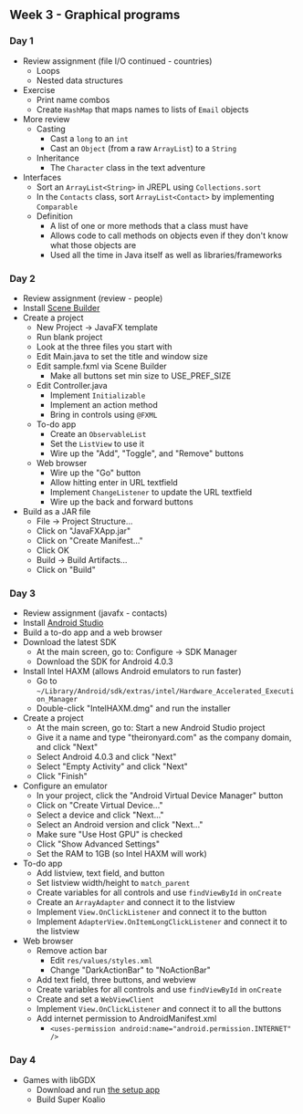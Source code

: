 ## Week 3 - Graphical programs

### Day 1

* Review assignment (file I/O continued - countries)
  * Loops
  * Nested data structures
* Exercise
  * Print name combos
  * Create `HashMap` that maps names to lists of `Email` objects
* More review
  * Casting
    * Cast a `long` to an `int`
    * Cast an `Object` (from a raw `ArrayList`) to a `String`
  * Inheritance
    * The `Character` class in the text adventure
* Interfaces
  * Sort an `ArrayList<String>` in JREPL using `Collections.sort`
  * In the `Contacts` class, sort `ArrayList<Contact>` by implementing `Comparable`
  * Definition
    * A list of one or more methods that a class must have
    * Allows code to call methods on objects even if they don't know what those objects are
    * Used all the time in Java itself as well as libraries/frameworks

### Day 2

* Review assignment (review - people)
* Install [Scene Builder](http://www.oracle.com/technetwork/java/javase/downloads/javafxscenebuilder-1x-archive-2199384.html)
* Create a project
  * New Project -> JavaFX template
  * Run blank project
  * Look at the three files you start with
  * Edit Main.java to set the title and window size
  * Edit sample.fxml via Scene Builder
    * Make all buttons set min size to USE_PREF_SIZE
  * Edit Controller.java
    * Implement `Initializable`
    * Implement an action method
    * Bring in controls using `@FXML`
  * To-do app
    * Create an `ObservableList`
    * Set the `ListView` to use it
    * Wire up the "Add", "Toggle", and "Remove" buttons
  * Web browser
    * Wire up the "Go" button
    * Allow hitting enter in URL textfield
    * Implement `ChangeListener` to update the URL textfield
    * Wire up the back and forward buttons
* Build as a JAR file
  * File -> Project Structure...
  * Click on "JavaFXApp.jar"
  * Click on "Create Manifest..."
  * Click OK
  * Build -> Build Artifacts...
  * Click on "Build"

### Day 3

* Review assignment (javafx - contacts)
* Install [Android Studio](https://developer.android.com/sdk/index.html)
* Build a to-do app and a web browser
* Download the latest SDK
  * At the main screen, go to: Configure -> SDK Manager
  * Download the SDK for Android 4.0.3
* Install Intel HAXM (allows Android emulators to run faster)
  * Go to `~/Library/Android/sdk/extras/intel/Hardware_Accelerated_Execution_Manager`
  * Double-click "IntelHAXM.dmg" and run the installer
* Create a project
  * At the main screen, go to: Start a new Android Studio project
  * Give it a name and type "theironyard.com" as the company domain, and click "Next"
  * Select Android 4.0.3 and click "Next"
  * Select "Empty Activity" and click "Next"
  * Click "Finish"
* Configure an emulator
  * In your project, click the "Android Virtual Device Manager" button
  * Click on "Create Virtual Device..."
  * Select a device and click "Next..."
  * Select an Android version and click "Next..."
  * Make sure "Use Host GPU" is checked
  * Click "Show Advanced Settings"
  * Set the RAM to 1GB (so Intel HAXM will work)
* To-do app
  * Add listview, text field, and button
  * Set listview width/height to `match_parent`
  * Create variables for all controls and use `findViewById` in `onCreate`
  * Create an `ArrayAdapter` and connect it to the listview
  * Implement `View.OnClickListener` and connect it to the button
  * Implement `AdapterView.OnItemLongClickListener` and connect it to the listview
* Web browser
  * Remove action bar
    * Edit `res/values/styles.xml`
    * Change "DarkActionBar" to "NoActionBar"
  * Add text field, three buttons, and webview
  * Create variables for all controls and use `findViewById` in `onCreate`
  * Create and set a `WebViewClient`
  * Implement `View.OnClickListener` and connect it to all the buttons
  * Add internet permission to AndroidManifest.xml
    * `<uses-permission android:name="android.permission.INTERNET" />`

### Day 4

* Games with libGDX
  * Download and run [the setup app](https://libgdx.badlogicgames.com/download.html)
  * Build Super Koalio
